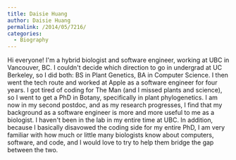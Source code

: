 ```yaml
---
title: Daisie Huang
author: Daisie Huang
permalink: /2014/05/7216/
categories:
  - Biography
---
```

Hi everyone! I'm a hybrid biologist and software engineer, working at UBC in Vancouver, BC. I couldn't decide which direction to go in undergrad at UC Berkeley, so I did both: BS in Plant Genetics, BA in Computer Science. I then went the tech route and worked at Apple as a software engineer for four years. I got tired of coding for The Man (and I missed plants and science), so I went to get a PhD in Botany, specifically in plant phylogenetics. I am now in my second postdoc, and as my research progresses, I find that my background as a software engineer is more and more useful to me as a biologist. I haven't been in the lab in my entire time at UBC. In addition, because I basically disavowed the coding side for my entire PhD, I am very familiar with how much or little many biologists know about computers, software, and code, and I would love to try to help them bridge the gap between the two.

